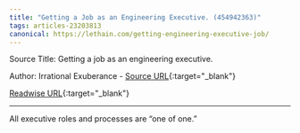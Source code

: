 ```yaml
---
title: "Getting a Job as an Engineering Executive. (454942363)"
tags: articles-23203813
canonical: https://lethain.com/getting-engineering-executive-job/
---
```


Source Title: Getting a job as an engineering executive.

Author: Irrational Exuberance - [Source URL](https://lethain.com/getting-engineering-executive-job/){:target="_blank"}

[Readwise URL](https://readwise.io/open/454942363){:target="_blank"}

---

All executive roles and processes are “one of one.”
